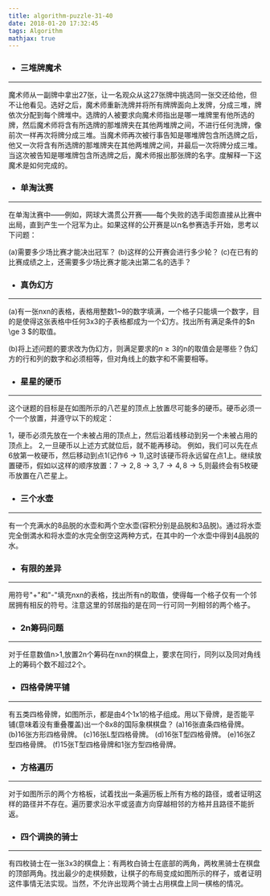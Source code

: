 ```yaml
---
title: algorithm-puzzle-31-40
date: 2018-01-20 17:32:45
tags: Algorithm 
mathjax: true
---
```

- ### 三堆牌魔术

---
魔术师从一副牌中拿出27张，让一名观众从这27张牌中挑选同一张交还给他，但不让他看见。选好之后，魔术师重新洗牌并将所有牌牌面向上发牌，分成三堆，牌依次分配到每个牌堆中。选牌的人被要求向魔术师指出是哪一堆牌里有他所选的牌，然后魔术师将含有所选牌的那堆牌夹在其他两堆牌之间，不进行任何洗牌，像前次一样再次将牌分成三堆。当魔术师再次被行事告知是哪堆牌包含所选牌之后，他又一次将含有所选牌的那堆牌夹在其他两堆牌之间，并最后一次将牌分成三堆。当这次被告知是哪堆牌包含所选牌之后，魔术师报出那张牌的名字。度解释一下这魔术是如何完成的。
- ### 单淘汰赛

---
在单淘汰赛中——例如，网球大満贯公开赛——每个失败的选手闺怨直接从比赛中出局，直到产生一个冠军为止。如果这样的公开赛是以n名参赛选手开始，思考以下问题：

(a)需要多少场比赛才能决出冠军？
(b)这样的公开赛会进行多少轮？
(c)在已有的比赛成绩之上，还需要多少场比赛才能决出第二名的选手？
- ### 真伪幻方

---
(a)有一张nxn的表格，表格用整数1~9的数字填满，一个格子只能填一个数字，目的是使得这张表格中任何3x3的子表格都成为一个幻方。找出所有满足条件的$n \ge 3 $的取值。

(b)将上述问题的要求改为伪幻方，则满足要求的$n \ge 3$的n的取值会是哪些？伪幻方的行和列的数字和必须相等，但对角线上的数字和不需要相等。
- ### 星星的硬币

---
这个谜题的目标是在如图所示的八芒星的顶点上放置尽可能多的硬币。硬币必须一个一个放置，并遵守以下的规定：

1，硬币必须先放在一个未被占用的顶点上，然后沿着线移动到另一个未被占用的顶点上。
2,一旦硬币以上述方式就位后，就不能再移动。
例如，我们可以先在点6放第一枚硬币，然后移动到点1(记作6 $\to$ 1),这时该硬币将永远留在点1上。继续放置硬币，假如以这样的顺序放置：$7 \to 2,8\to 3,7\to 4,8\to 5,$则最终会有5枚硬币放置在八芒星上。
- ### 三个水壶

---
有一个充满水的8品脱的水壶和两个空水壶(容积分别是品脱和3品脱)。通过将水壶完全倒満水和将水壶的水完全倒空这两种方式，在其中的一个水壶中得到4品脱的水。
- ### 有限的差异

---
用符号"+"和"-"填充nxn的表格，找出所有n的取值，使得每一个格子仅有一个邻居拥有相反的符号。注意这里的邻居指的是在同一行可同一列相邻的两个格子。
- ### 2n筹码问题

---
对于任意数值n>1,放置2n个筹码在nxn的棋盘上，要求在同行，同列以及同对角线上的筹码个数不超过2个。
- ### 四格骨牌平铺

---
有五类四格骨牌，如图所示，都是由4个1x1的格子组成。用以下骨牌，是否能平铺(意味着没有重叠覆盖)出一个8x8的国际象棋棋盘？
(a)16张直条四格骨牌。
(b)16张方形四格骨牌。
(c)16张L型四格骨牌。
(d)16张T型四格骨牌。
(e)16张Z型四格骨牌。
(f)15张T型四格骨牌和1张方型四格骨牌。
- ### 方格遍历

---
对于如图所示的两个方格板，试着找出一条遍历板上所有方格的路径，或者证明这样的路径并不存在。遍历要求沿水平或竖直方向穿越相邻的方格并且路径不能折返。
- ### 四个调换的骑士

---
有四枚骑士在一张3x3的棋盘上：有两枚白骑士在底部的两角，两枚黑骑士在棋盘的顶部两角。找出最少的走棋频数，让棋子的布局变成如图所示的样子，或者证明这件事情无法实现。当然，不允许出现两个骑士占用棋盘上同一棋格的情况。
